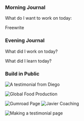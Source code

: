 ### Morning Journal 

What do I want to work on today:

Freewrite

### Evening Journal

What did I work on today?

What did I learn today?

### Build in Public

![A testimonial from Diego](A%20testimonial%20from%20Diego.png)

![Global Food Production](Global%20Food%20Production.png)

![Gumroad Page](Gumroad%20Page.png)
![Javier Coaching](Javier%20Coaching.png)


![Making a testimonial page](Making%20a%20testimonial%20page.png)
